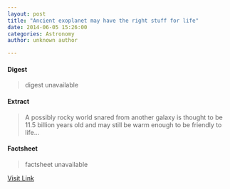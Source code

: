 ```yaml
---
layout: post
title: "Ancient exoplanet may have the right stuff for life"
date: 2014-06-05 15:26:00
categories: Astronomy
author: unknown author

---
```



#### Digest
>digest unavailable

#### Extract
>A possibly rocky world snared from another galaxy is thought to be 11.5 billion years old and may still be warm enough to be friendly to life...

#### Factsheet
>factsheet unavailable

[Visit Link](http://feeds.newscientist.com/c/749/f/10898/s/3b335a33/sc/10/l/0L0Snewscientist0N0Carticle0Cdn256810Eancient0Eexoplanet0Emay0Ehave0Ethe0Eright0Estuff0Efor0Elife0Bhtml0Dcmpid0FRSS0QNSNS0Q20A120EGLOBAL0Qspace/story01.htm)


